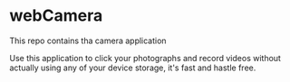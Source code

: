 # webCamera
This repo contains tha camera application

Use this application to click your photographs and record videos without actually using any of your device storage, it's fast and hastle free.
